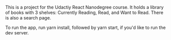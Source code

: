 This is a project for the Udactiy React Nanodegree course. It holds a library of books with 3 shelves:
Currently Reading, Read, and Want to Read. There is also a search page.

To run the app, run yarn install, followed by yarn start, if you'd like to run the dev server.